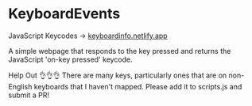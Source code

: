 # KeyboardEvents

JavaScript Keycodes → [keyboardinfo.netlify.app](https://keyboardinfo.netlify.app/)


A simple webpage that responds to the key pressed and returns the JavaScript 'on-key pressed' keycode.

Help Out 👌👌👌
There are many keys, particularly ones that are on non-English keyboards that I haven't mapped. Please add it to scripts.js and submit a PR!
